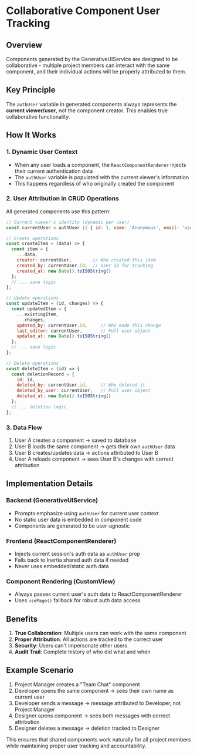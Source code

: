 # Collaborative Component User Tracking

## Overview
Components generated by the GenerativeUIService are designed to be collaborative - multiple project members can interact with the same component, and their individual actions will be properly attributed to them.

## Key Principle
The `authUser` variable in generated components always represents the **current viewer/user**, not the component creator. This enables true collaborative functionality.

## How It Works

### 1. Dynamic User Context
- When any user loads a component, the `ReactComponentRenderer` injects their current authentication data
- The `authUser` variable is populated with the current viewer's information
- This happens regardless of who originally created the component

### 2. User Attribution in CRUD Operations
All generated components use this pattern:
```jsx
// Current viewer's identity (dynamic per user)
const currentUser = authUser || { id: 1, name: 'Anonymous', email: 'user@example.com' };

// Create operations
const createItem = (data) => {
  const item = {
    ...data,
    creator: currentUser,        // Who created this item
    created_by: currentUser.id,  // User ID for tracking
    created_at: new Date().toISOString()
  };
  // ... save logic
};

// Update operations  
const updateItem = (id, changes) => {
  const updatedItem = {
    ...existingItem,
    ...changes,
    updated_by: currentUser.id,     // Who made this change
    last_editor: currentUser,       // Full user object
    updated_at: new Date().toISOString()
  };
  // ... save logic
};

// Delete operations
const deleteItem = (id) => {
  const deletionRecord = {
    id: id,
    deleted_by: currentUser.id,     // Who deleted it
    deleted_by_user: currentUser,   // Full user object
    deleted_at: new Date().toISOString()
  };
  // ... deletion logic
};
```

### 3. Data Flow
1. User A creates a component → saved to database
2. User B loads the same component → gets their own `authUser` data
3. User B creates/updates data → actions attributed to User B
4. User A reloads component → sees User B's changes with correct attribution

## Implementation Details

### Backend (GenerativeUIService)
- Prompts emphasize using `authUser` for current user context
- No static user data is embedded in component code
- Components are generated to be user-agnostic

### Frontend (ReactComponentRenderer)
- Injects current session's auth data as `authUser` prop
- Falls back to Inertia shared auth data if needed
- Never uses embedded/static auth data

### Component Rendering (CustomView)
- Always passes current user's auth data to ReactComponentRenderer
- Uses `usePage()` fallback for robust auth data access

## Benefits
1. **True Collaboration**: Multiple users can work with the same component
2. **Proper Attribution**: All actions are tracked to the correct user
3. **Security**: Users can't impersonate other users
4. **Audit Trail**: Complete history of who did what and when

## Example Scenario
1. Project Manager creates a "Team Chat" component
2. Developer opens the same component → sees their own name as current user
3. Developer sends a message → message attributed to Developer, not Project Manager
4. Designer opens component → sees both messages with correct attribution
5. Designer deletes a message → deletion tracked to Designer

This ensures that shared components work naturally for all project members while maintaining proper user tracking and accountability.